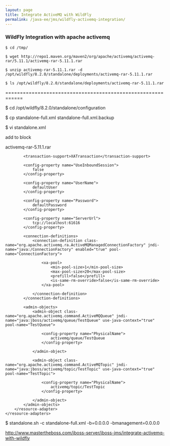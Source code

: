 ```yaml
---
layout: page
title: Integrate ActiveMQ with WildFly
permalink: /java-ee/jms/wildfly-activemq-integration/
---
```



### WildFly Integration with apache activemq


    $ cd /tmp/

    $ wget http://repo1.maven.org/maven2/org/apache/activemq/activemq-rar/5.11.1/activemq-rar-5.11.1.rar

    $ unzip activemq-rar-5.11.1.rar -d /opt/wildfly/8.2.0/standalone/deployments/activemq-rar-5.11.1.rar

    $ ls /opt/wildfly/8.2.0/standalone/deployments/activemq-rar-5.11.1.rar


============================================================

$ cd /opt/wildfly/8.2.0/standalone/configuration

$ cp standalone-full.xml standalone-full.xml.backup

$ vi standalone.xml

add to block

<subsystem xmlns="urn:jboss:domain:resource-adapters:2.0">
    <resource-adapters>
        <resource-adapter id="activemq">
            <archive>
                activemq-rar-5.11.1.rar
            </archive>

            <transaction-support>XATransaction</transaction-support>

            <config-property name="UseInboundSession">
                false
            </config-property>

            <config-property name="UserName">
                defaultUser
            </config-property>

            <config-property name="Password">
                defaultPassword
            </config-property>

            <config-property name="ServerUrl">
                tcp://localhost:61616
            </config-property>

            <connection-definitions>
                <connection-definition class-name="org.apache.activemq.ra.ActiveMQManagedConnectionFactory" jndi-name="java:/ConnectionFactory" enabled="true" pool-name="ConnectionFactory">

                    <xa-pool>
                        <min-pool-size>1</min-pool-size>
                        <max-pool-size>20</max-pool-size>
                        <prefill>false</prefill>
                        <is-same-rm-override>false</is-same-rm-override>
                    </xa-pool>

                </connection-definition>
            </connection-definitions>

            <admin-objects>
                <admin-object class-name="org.apache.activemq.command.ActiveMQQueue" jndi-name="java:jboss/activemq/queue/TestQueue" use-java-context="true" pool-name="TestQueue">

                    <config-property name="PhysicalName">
                        activemq/queue/TestQueue
                    </config-property>

                </admin-object>

                <admin-object class-name="org.apache.activemq.command.ActiveMQTopic" jndi-name="java:jboss/activemq/topic/TestTopic" use-java-context="true" pool-name="TestTopic">

                    <config-property name="PhysicalName">
                        activemq/topic/TestTopic
                    </config-property>

                </admin-object>
            </admin-objects>
        </resource-adapter>
    </resource-adapters>
</subsystem>



$ standalone.sh -c standalone-full.xml -b=0.0.0.0 -bmanagement=0.0.0.0



http://www.mastertheboss.com/jboss-server/jboss-jms/integrate-activemq-with-wildfly
